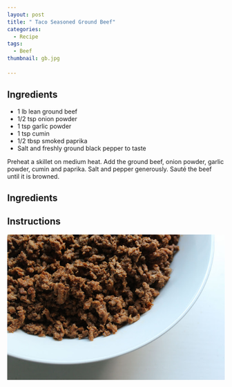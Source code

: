```yaml
---
layout: post
title: " Taco Seasoned Ground Beef"
categories:
  - Recipe
tags:
  - Beef
thumbnail: gb.jpg

---
```


## Ingredients

- 1 lb lean ground beef
- 1/2 tsp onion powder
- 1 tsp garlic powder
- 1 tsp cumin
- 1/2 tbsp smoked paprika
- Salt and freshly ground black pepper to taste

Preheat a skillet on medium heat. Add the ground beef, onion powder, garlic powder, cumin and paprika. Salt and pepper generously. Sauté the beef until it is browned.



## Ingredients



## Instructions







![Image of  Taco Seasoned Ground Beef.](/upload/gb.jpg)